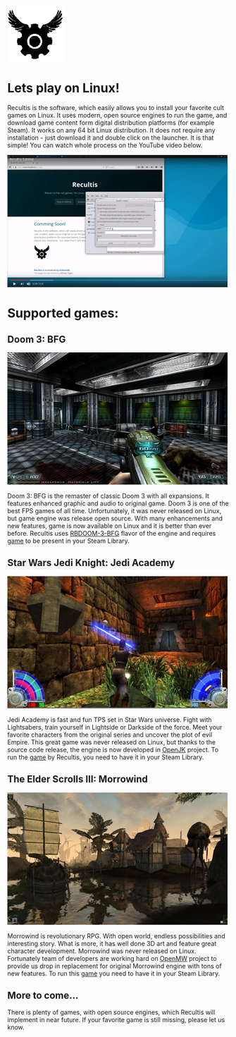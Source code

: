 ![](https://github.com/makson96/Recultis/raw/1.0/assets/icon.png)

# [](#header-1)Lets play on Linux!

Recultis is the software, which easily allows you to install your favorite cult games on Linux. 
It uses modern, open source engines to run the game, and download game content form digital distribution platforms (for example Steam).
It works on any 64 bit Linux distribution. It does not require any installation - just download it and double click on the launcher. It is that simple! You can watch whole process on the YouTube video below.

[![Recultis Youtube Tutorial](https://github.com/makson96/Recultis/raw/1.0/assets/html/youtube-screen.png)](https://youtu.be/9wHCbyPZ6Eo "Recultis Youtube Tutorial")

# [](#header-1)Supported games:

## [](#header-2)Doom 3: BFG

![](https://github.com/makson96/Recultis/raw/1.0/assets/html/rbdoom3-screen.png)

Doom 3: BFG is the remaster of classic Doom 3 with all expansions. It features enhanced graphic and audio to original game. Doom 3 is one of the best FPS games of all time. Unfortunately, it was never released on Linux, but game engine was release open source. With many enhancements and new features, game is now available on Linux and it is better than ever before. Recultis uses [RBDOOM-3-BFG](https://github.com/RobertBeckebans/RBDOOM-3-BFG) flavor of the engine and requires [game](http://store.steampowered.com/agecheck/app/208200/) to be present in your Steam Library.

## [](#header-2)Star Wars Jedi Knight: Jedi Academy

![](https://github.com/makson96/Recultis/raw/1.0/assets/html/openjk-screen.png)

Jedi Academy is fast and fun TPS set in Star Wars universe. Fight with Lightsabers, train yourself in Lightside or Darkside of the force. Meet your favorite characters from the original series and uncover the plot of evil Empire. This great game was never released on Linux, but thanks to the source code release, the engine is now developed in [OpenJK](https://github.com/JACoders/OpenJK) project. To run the [game](http://store.steampowered.com/app/6020/) by Recultis, you need to have it in your Steam Library.

## [](#header-2)The Elder Scrolls III: Morrowind

![](https://github.com/makson96/Recultis/raw/1.0/assets/html/openmw-screen.png)

Morrowind is revolutionary RPG. With open world, endless possibilities and interesting story. What is more, it has well done 3D art and feature great character development. Morrowind was never released on Linux. Fortunately team of developers are working hard on [OpenMW](https://github.com/OpenMW/openmw) project to provide us drop in replacement for original Morrowind engine with tons of new features. To run this [game](http://store.steampowered.com/app/22320/) you need to have it in your Steam Library.

## [](#header-2)More to come...

There is plenty of games, with open source engines, which Recultis will implement in near future. If your favorite game is still missing, please let us know.
